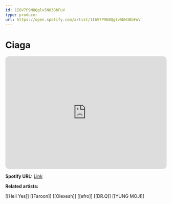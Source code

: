 ```yaml
---
id: 1I6V7P9N8Qglv5NH3BbFuV
type: producer
url: https://open.spotify.com/artist/1I6V7P9N8Qglv5NH3BbFuV
---
```

# Ciaga

<iframe style="border-radius:12px" src="https://open.spotify.com/embed/artist/1I6V7P9N8Qglv5NH3BbFuV" width="100%" height="352" frameBorder="0" allowfullscreen="" allow="autoplay; clipboard-write; encrypted-media; fullscreen; picture-in-picture" loading="lazy"></iframe>

**Spotify URL:** [Link](https://open.spotify.com/artist/1I6V7P9N8Qglv5NH3BbFuV)

**Related artists:**

[[Hell Yes]]
[[Faroon]]
[[Olexesh]]
[[efro]]
[[DR.Q]]
[[YUNG MOJI]]
